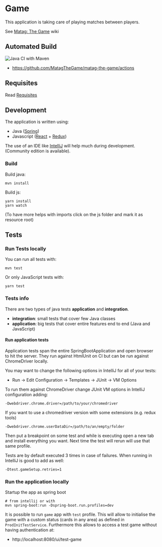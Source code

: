 # Game

This application is taking care of playing matches between players.

See [Matag: The Game](https://github.com/MatagTheGame/matag-the-game/wiki) wiki


## Automated Build

![Java CI with Maven](https://github.com/MatagTheGame/matag-the-game/workflows/Java%20CI%20with%20Maven/badge.svg)
 - https://github.com/MatagTheGame/matag-the-game/actions
 

## Requisites

Read [Requisites](https://github.com/MatagTheGame/game/wiki/Requisites)

## Development

The application is written using:
 * Java ([Spring](https://spring.io/))
 * Javascript ([React](https://reactjs.org/) + [Redux](https://redux.js.org/))

The use of an IDE like [IntelliJ](https://www.jetbrains.com/idea/download/) will help much during development.
(Community edition is available).

### Build

Build java:

    mvn install
    
Build js:

    yarn install
    yarn watch
    
(To have more helps with imports click on the js folder and mark it as resource root)


## Tests

### Run Tests locally

You can run all tests with:

    mvn test
    
Or only JavaScript tests with:

    yarn test 

### Tests info

There are two types of java tests **application** and **integration**.

 * **integration**: small tests that cover few Java classes
 * **application**: big tests that cover entire features end to end (Java and JavaScript)

#### Run application tests

Application tests span the entire SpringBootApplication and open browser to hit the server.
They run against HtmlUnit on CI but can be run against ChromeDriver locally.

You may want to change the following options in IntelliJ for all of your tests:
 - Run -> Edit Configuration -> Templates -> JUnit -> VM Options

To run them against ChromeDriver change JUnit VM options in IntelliJ configuration adding:

    -Dwebdriver.chrome.driver=/path/to/your/chromedriver

If you want to use a chromedriver version with some extensions (e.g. redux tools)

    -Dwebdriver.chrome.userDataDir=/path/to/an/empty/folder

Then put a breakpoint on some test and while is executing open a new tab and install everything you want.
Next time the test will rerun will use that same profile.

Tests are by default executed 3 times in case of failures.
When running in IntelliJ is good to add as well:

    -Dtest.gameSetup.retries=1

### Run the application locally

Startup the app as spring boot

    # from intellij or with
    mvn spring-boot:run -Dspring-boot.run.profiles=dev


It is possible to run `game` app with `test` profile.
This will allow to initialise the game with a custom status (cards in any area) as defined in `ProdInitTestService`.
Furthermore this allows to access a test game without having authentication at:
 - http://localhost:8080/ui/test-game
